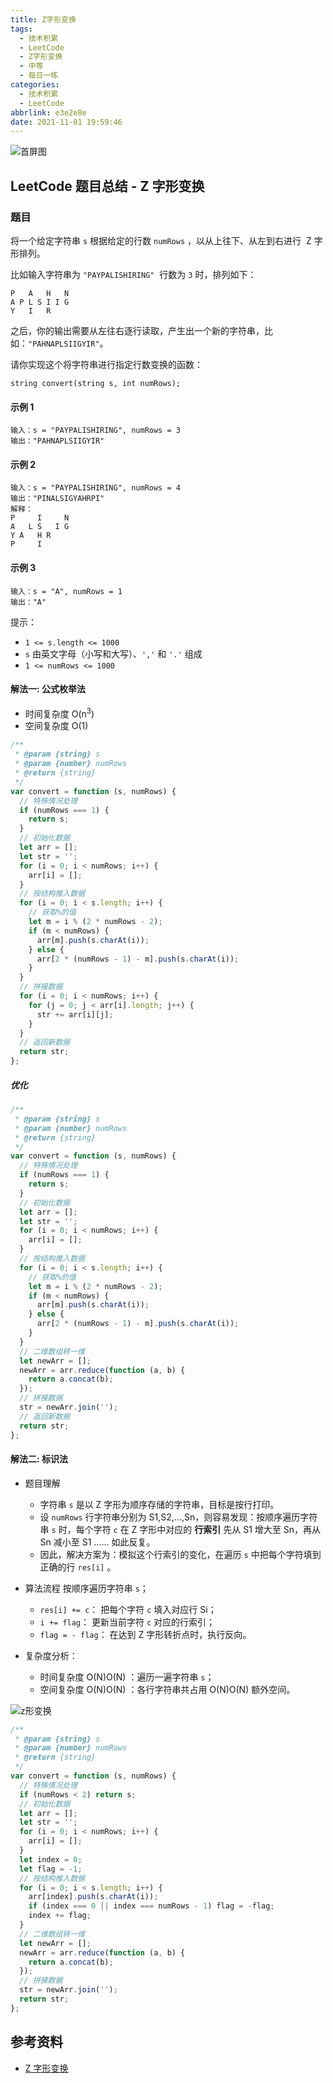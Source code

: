 ```yaml
---
title: Z字形变换
tags:
  - 技术积累
  - LeetCode
  - Z字形变换
  - 中等
  - 每日一练
categories:
  - 技术积累
  - LeetCode
abbrlink: e3e2e8e
date: 2021-11-01 19:59:46
---
```


![首屏图](https://z3.ax1x.com/2021/11/02/IikjQ1.jpg)

<!-- more -->

## LeetCode 题目总结 - Z 字形变换

### 题目

将一个给定字符串 `s` 根据给定的行数 `numRows` ，以从上往下、从左到右进行  Z 字形排列。

比如输入字符串为 `"PAYPALISHIRING"`  行数为 `3` 时，排列如下：

```text
P   A   H   N
A P L S I I G
Y   I   R
```

之后，你的输出需要从左往右逐行读取，产生出一个新的字符串，比如：`"PAHNAPLSIIGYIR"`。

请你实现这个将字符串进行指定行数变换的函数：

```text
string convert(string s, int numRows);
```

#### 示例 1

```text
输入：s = "PAYPALISHIRING", numRows = 3
输出："PAHNAPLSIIGYIR"
```

#### 示例 2

```text
输入：s = "PAYPALISHIRING", numRows = 4
输出："PINALSIGYAHRPI"
解释：
P     I     N
A   L S   I G
Y A   H R
P     I
```

#### 示例 3

```text
输入：s = "A", numRows = 1
输出："A"
```

提示：

- `1 <= s.length <= 1000`
- `s` 由英文字母（小写和大写）、`','` 和 `'.'` 组成
- `1 <= numRows <= 1000`

#### 解法一: 公式枚举法

- 时间复杂度 O(n<sup>3</sup>)
- 空间复杂度 O(1)

```js
/**
 * @param {string} s
 * @param {number} numRows
 * @return {string}
 */
var convert = function (s, numRows) {
  // 特殊情况处理
  if (numRows === 1) {
    return s;
  }
  // 初始化数据
  let arr = [];
  let str = '';
  for (i = 0; i < numRows; i++) {
    arr[i] = [];
  }
  // 按结构推入数据
  for (i = 0; i < s.length; i++) {
    // 获取%的值
    let m = i % (2 * numRows - 2);
    if (m < numRows) {
      arr[m].push(s.charAt(i));
    } else {
      arr[2 * (numRows - 1) - m].push(s.charAt(i));
    }
  }
  // 拼接数据
  for (i = 0; i < numRows; i++) {
    for (j = 0; j < arr[i].length; j++) {
      str += arr[i][j];
    }
  }
  // 返回新数据
  return str;
};
```

##### 优化

```js
/**
 * @param {string} s
 * @param {number} numRows
 * @return {string}
 */
var convert = function (s, numRows) {
  // 特殊情况处理
  if (numRows === 1) {
    return s;
  }
  // 初始化数据
  let arr = [];
  let str = '';
  for (i = 0; i < numRows; i++) {
    arr[i] = [];
  }
  // 按结构推入数据
  for (i = 0; i < s.length; i++) {
    // 获取%的值
    let m = i % (2 * numRows - 2);
    if (m < numRows) {
      arr[m].push(s.charAt(i));
    } else {
      arr[2 * (numRows - 1) - m].push(s.charAt(i));
    }
  }
  // 二维数组转一维
  let newArr = [];
  newArr = arr.reduce(function (a, b) {
    return a.concat(b);
  });
  // 拼接数据
  str = newArr.join('');
  // 返回新数据
  return str;
};
```

#### 解法二: 标识法

- 题目理解

  - 字符串 `s` 是以 Z 字形为顺序存储的字符串，目标是按行打印。
  - 设 `numRows` 行字符串分别为 S1,S2,...,Sn，则容易发现：按顺序遍历字符串 `s` 时，每个字符 `c` 在 Z 字形中对应的 **行索引** 先从 S1 增大至 Sn，再从 Sn 减小至 S1 …… 如此反复。
  - 因此，解决方案为：模拟这个行索引的变化，在遍历 `s` 中把每个字符填到正确的行 `res[i]` 。

- 算法流程 按顺序遍历字符串 `s`；

  - `res[i] += c`： 把每个字符 `c` 填入对应行 Si；
  - `i += flag`： 更新当前字符 `c` 对应的行索引；
  - `flag = - flag`： 在达到 Z 字形转折点时，执行反向。

- 复杂度分析：

  - 时间复杂度 O(N)O(N) ：遍历一遍字符串 `s`；
  - 空间复杂度 O(N)O(N) ：各行字符串共占用 O(N)O(N) 额外空间。

![z形变换](https://z3.ax1x.com/2021/11/15/Ig46G6.gif)

```js
/**
 * @param {string} s
 * @param {number} numRows
 * @return {string}
 */
var convert = function (s, numRows) {
  // 特殊情况处理
  if (numRows < 2) return s;
  // 初始化数据
  let arr = [];
  let str = '';
  for (i = 0; i < numRows; i++) {
    arr[i] = [];
  }
  let index = 0;
  let flag = -1;
  // 按结构推入数据
  for (i = 0; i < s.length; i++) {
    arr[index].push(s.charAt(i));
    if (index === 0 || index === numRows - 1) flag = -flag;
    index += flag;
  }
  // 二维数组转一维
  let newArr = [];
  newArr = arr.reduce(function (a, b) {
    return a.concat(b);
  });
  // 拼接数据
  str = newArr.join('');
  return str;
};
```

## 参考资料

- [Z 字形变换](https://leetcode-cn.com/problems/zigzag-conversion/)
